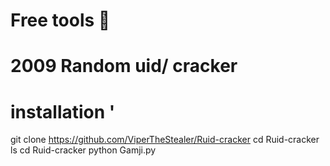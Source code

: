 # Free tools 💯
# 2009 Random uid/ cracker 
# installation '
git clone https://github.com/ViperTheStealer/Ruid-cracker
cd Ruid-cracker 
ls
cd Ruid-cracker
python Gamji.py


